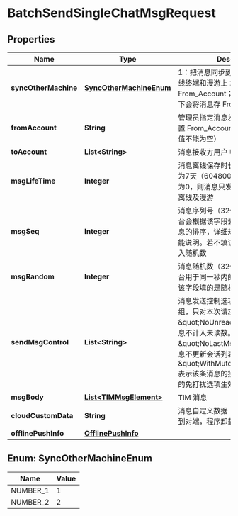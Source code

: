 

# BatchSendSingleChatMsgRequest


## Properties

| Name | Type | Description | Notes |
|------------ | ------------- | ------------- | -------------|
|**syncOtherMachine** | [**SyncOtherMachineEnum**](#SyncOtherMachineEnum) | 1：把消息同步到 From_Account 在线终端和漫游上 2：消息不同步至 From_Account；若不填写默认情况下会将消息存 From_Account 漫游 |  [optional] |
|**fromAccount** | **String** | 管理员指定消息发送方帐号（若需设置 From_Account 信息，则该参数取值不能为空） |  [optional] |
|**toAccount** | **List&lt;String&gt;** | 消息接收方用户 UserID |  |
|**msgLifeTime** | **Integer** | 消息离线保存时长（单位：秒），最长为7天（604800秒）。若设置该字段为0，则消息只发在线用户，不保存离线及漫游 |  [optional] |
|**msgSeq** | **Integer** | 消息序列号（32位无符号整数），后台会根据该字段去重及进行同秒内消息的排序，详细规则请看本接口的功能说明。若不填该字段，则由后台填入随机数 |  [optional] |
|**msgRandom** | **Integer** | 消息随机数（32位无符号整数），后台用于同一秒内的消息去重。请确保该字段填的是随机 |  |
|**sendMsgControl** | **List&lt;String&gt;** | 消息发送控制选项，是一个 String 数组，只对本次请求有效。\&quot;NoUnread\&quot;表示该条消息不计入未读数。\&quot;NoLastMsg\&quot;表示该条消息不更新会话列表。\&quot;WithMuteNotifications\&quot;表示该条消息的接收方对发送方设置的免打扰选项生效（默认不生效）。 |  [optional] |
|**msgBody** | [**List&lt;TIMMsgElement&gt;**](TIMMsgElement.md) | TIM 消息 |  |
|**cloudCustomData** | **String** | 消息自定义数据（云端保存，会发送到对端，程序卸载重装后还能拉取到） |  [optional] |
|**offlinePushInfo** | [**OfflinePushInfo**](OfflinePushInfo.md) |  |  [optional] |



## Enum: SyncOtherMachineEnum

| Name | Value |
|---- | -----|
| NUMBER_1 | 1 |
| NUMBER_2 | 2 |



